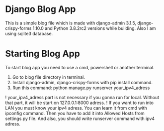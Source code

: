 # Django Blog App
This is a simple blog file which is made with django-admin 3.1.5, django-crispy-forms 1.10.0 and Python 3.8.2rc2 versions while building. Also I am using sqlite3 database.

# Starting Blog App
To start blog app you need to use a cmd, powershell or another terminal.
1. Go to blog file directory in terminal.
2. Install django-admin, django-crispy-forms with pip install command.
3. Run this command: python manage.py runserver your_ipv4_adress

! your_ipv4_adress part is not necessary if you gonna run for local. Without that part, it will be start on 127.0.0.1:8000 adress.
! If you want to run into LAN you must know your ipv4 adress. You can learn it from cmd with ipconfig command. Then you have to add it into Allowed Hosts from settings.py file. And also, you should write runserver command with ipv4 adress.
